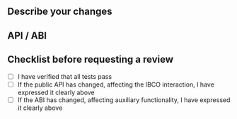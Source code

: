 ## Describe your changes

## API / ABI

## Checklist before requesting a review
- [ ] I have verified that all tests pass
- [ ] If the public API has changed, affecting the IBCO interaction, I have expressed it clearly above
- [ ] If the ABI has changed, affecting auxiliary functionality, I have expressed it clearly above
